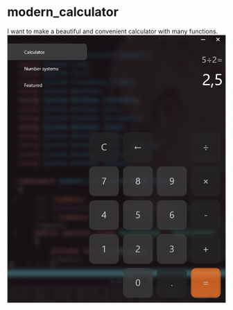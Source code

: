 # modern_calculator
I want to make a beautiful and convenient calculator with many functions.
![alt text](./img/window.png)
